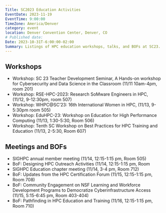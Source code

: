 ```yaml
---
Title: SC2023 Education Activities
EventDate: 2023-11-19
EventTime: 9:00:00
TimeZone: America/Denver
category: event
location: Denver Convention Center, Denver, CO
# Published date:
Date: 2023-10-31T-6:00:00-02:00
Summary: Listings of HPC education workshops, talks, and BOFs at SC23.
---
```


## Workshops

* Workshop: SC 23 Teacher Development Seminar, A Hands-on workshop
for Cybersecurity and Data Science in the Classroom (11/11 10am-4pm,
room 201)
* Workshop: RSE-HPC-2023: Research SoMware Engineers in HPC, (11/12,
9-12:30pm, room 507)
* Workshop: WHPC@SC’23: 16th International Women in HPC, (11/13,
9-5:30pm room 505)
* Workshop: EduHPC-23: Workshop on Education for High Performance
Computing (11/13, 1:30-5:30, Room 506)
* Workshop: Tenth SC Workshop on Best Practices for HPC Training and
Education (11/13, 2-5:30, Room 607)

## Meetings and BOFs

* SIGHPC annual member meeting (11/14, 12:15-1:15 pm, Room 505)
* BoF: Designing HPC Outreach Activities (11/14, 12:15-1:15 pm, Room
* SIGHPC Education chapter meeting (11/14, 3-4 pm, Room 712)
* BoF: Updates from the HPC Certification Forum (11/15, 12:15-1:15 pm,
Room 708)
* BoF: Community Engagement on NSF Learning and Workforce
Development Programs to Democratize Cyberinfrastructure Access
(11/15, 5:15-6:45 pm, Room 403-404)
* BoF: Pathfinding in HPC Education and Training (11/16, 12:15-1:15 pm, Room 710)





